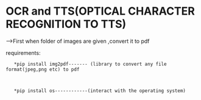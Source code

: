 # OCR and TTS(OPTICAL CHARACTER RECOGNITION TO TTS)

-->First when folder of images are given ,convert it to pdf 

   requirements:
   
   
       *pip install img2pdf------- (library to convert any file format(jpeg,png etc) to pdf
       
       
       
       *pip install os------------(interact with the operating system)
       
       

